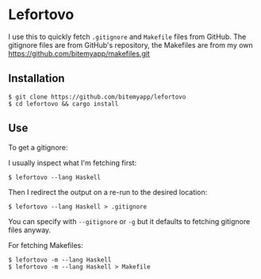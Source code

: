 # Lefortovo

I use this to quickly fetch `.gitignore` and `Makefile` files from GitHub. The gitignore files are from GitHub's repository, the Makefiles are from my own https://github.com/bitemyapp/makefiles.git

## Installation

```
$ git clone https://github.com/bitemyapp/lefortovo
$ cd lefortovo && cargo install
```

## Use

To get a gitignore:


I usually inspect what I'm fetching first:

```
$ lefortovo --lang Haskell
```

Then I redirect the output on a re-run to the desired location:

```
$ lefortovo --lang Haskell > .gitignore
```

You can specify with `--gitignore` or `-g` but it defaults to fetching gitignore files anyway.

For fetching Makefiles:

```
$ lefortovo -m --lang Haskell
$ lefortovo -m --lang Haskell > Makefile
```

